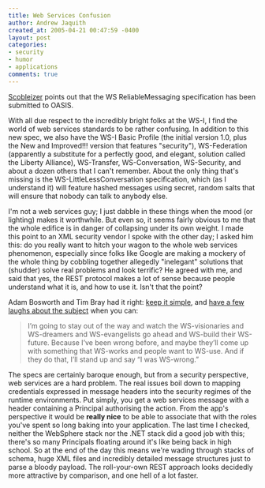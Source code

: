 ```yaml
---
title: Web Services Confusion
author: Andrew Jaquith
created_at: 2005-04-21 00:47:59 -0400
layout: post
categories: 
- security
- humor
- applications
comments: true
---
```

[Scobleizer](http://radio.weblogs.com/0001011/) points out that the WS ReliableMessaging specification has been submitted to OASIS. 

With all due respect to the incredibly bright folks at the WS-I, I find the world of web services standards to be rather confusing. In addition to this new spec, we also have the WS-I Basic Profile (the initial version 1.0, plus the New and Improved!!! version that features "security"), WS-Federation (apparently a substitute for a perfectly good, and elegant, solution called the Liberty Alliance), WS-Transfer, WS-Conversation, WS-Security, and about a dozen others that I can't remember. About the only thing that's missing is the WS-LittleLessConversation specification, which (as I understand it) will feature hashed messages using secret, random salts that will ensure that nobody can talk to anybody else.

I'm not a web services guy; I just dabble in these things when the mood (or lighting) makes it worthwhile. But even so, it seems fairly obvious to me that the whole edifice is in danger of collapsing under its own weight. I made this point to an XML security vendor I spoke with the other day; I asked him this: do you really want to hitch your wagon to the whole web services phenomenon, especially since folks like Google are making a mockery of the whole thing by cobbling together allegedly "inelegant" solutions that (shudder) solve real problems and look terrific? He agreed with me, and said that yes, the REST protocol makes a lot of sense because people understand what it is, and how to use it. Isn't that the point?

Adam Bosworth and Tim Bray had it right: [keep it simple](http://www.adambosworth.net/archives/000031.html), and [have a few laughs about the subject](http://www.tbray.org/ongoing/When/200x/2004/09/18/WS-Oppo) when you can:

> I&rsquo;m going to stay out of the way and watch the WS-visionaries and WS-dreamers and WS-evangelists go ahead and WS-build their WS-future. Because I&rsquo;ve been wrong before, and maybe they&rsquo;ll come up with something that WS-works and people want to WS-use. And if they do that, I&rsquo;ll stand up and say &ldquo;I was WS-wrong.&rdquo;

The specs are certainly baroque enough, but from a security perspective, web services are a hard problem. The real issues boil down to mapping credentials expressed in message headers into the security regimes of the runtime environments. Put simply, you get a web services message with a header containing a Principal authorising the action. From the app's perspective it would be __really nice__ to be able to associate that with the roles you've spent so long baking into your application. The last time I checked, neither the WebSphere stack nor the .NET stack did a good job with this; there's so many Principals floating around it's like being back in high school. So at the end of the day this means we're wading through stacks of schema, huge XML files and incredibly detailed message structures just to parse a bloody payload. The roll-your-own REST approach looks decidedly more attractive by comparison, and one hell of a lot faster.
